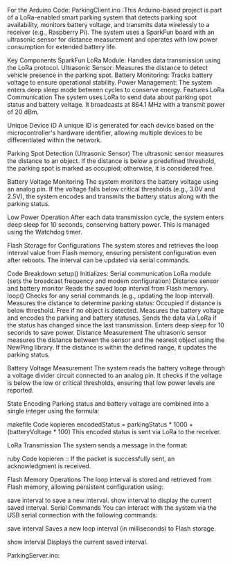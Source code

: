 For the Arduino Code: 
ParkingClient.ino :This Arduino-based project is part of a LoRa-enabled smart parking system that detects parking spot availability, monitors battery voltage, and transmits data wirelessly to a receiver (e.g., Raspberry Pi). The system uses a SparkFun board with an ultrasonic sensor for distance measurement and operates with low power consumption for extended battery life.

Key Components
SparkFun LoRa Module: Handles data transmission using the LoRa protocol.
Ultrasonic Sensor: Measures the distance to detect vehicle presence in the parking spot.
Battery Monitoring: Tracks battery voltage to ensure operational stability.
Power Management: The system enters deep sleep mode between cycles to conserve energy.
Features
LoRa Communication
The system uses LoRa to send data about parking spot status and battery voltage. It broadcasts at 864.1 MHz with a transmit power of 20 dBm.

Unique Device ID
A unique ID is generated for each device based on the microcontroller's hardware identifier, allowing multiple devices to be differentiated within the network.

Parking Spot Detection (Ultrasonic Sensor)
The ultrasonic sensor measures the distance to an object. If the distance is below a predefined threshold, the parking spot is marked as occupied; otherwise, it is considered free.

Battery Voltage Monitoring
The system monitors the battery voltage using an analog pin. If the voltage falls below critical thresholds (e.g., 3.0V and 2.5V), the system encodes and transmits the battery status along with the parking status.

Low Power Operation
After each data transmission cycle, the system enters deep sleep for 10 seconds, conserving battery power. This is managed using the Watchdog timer.

Flash Storage for Configurations
The system stores and retrieves the loop interval value from Flash memory, ensuring persistent configuration even after reboots. The interval can be updated via serial commands.

Code Breakdown
setup()
Initializes:
Serial communication
LoRa module (sets the broadcast frequency and modem configuration)
Distance sensor and battery monitor
Reads the saved loop interval from Flash memory.
loop()
Checks for any serial commands (e.g., updating the loop interval).
Measures the distance to determine parking status:
Occupied if distance is below threshold.
Free if no object is detected.
Measures the battery voltage and encodes the parking and battery statuses.
Sends the data via LoRa if the status has changed since the last transmission.
Enters deep sleep for 10 seconds to save power.
Distance Measurement
The ultrasonic sensor measures the distance between the sensor and the nearest object using the NewPing library. If the distance is within the defined range, it updates the parking status.

Battery Voltage Measurement
The system reads the battery voltage through a voltage divider circuit connected to an analog pin. It checks if the voltage is below the low or critical thresholds, ensuring that low power levels are reported.

State Encoding
Parking status and battery voltage are combined into a single integer using the formula:

makefile
Code kopieren
encodedStatus = parkingStatus * 1000 + (batteryVoltage * 100)
This encoded status is sent via LoRa to the receiver.

LoRa Transmission
The system sends a message in the format:

ruby
Code kopieren
<uniqueID>:<parkingStatus>:<batteryVoltage>
If the packet is successfully sent, an acknowledgment is received.

Flash Memory Operations
The loop interval is stored and retrieved from Flash memory, allowing persistent configuration using:

save interval <value> to save a new interval.
show interval to display the current saved interval.
Serial Commands
You can interact with the system via the USB serial connection with the following commands:

save interval <value>
Saves a new loop interval (in milliseconds) to Flash storage.

show interval
Displays the current saved interval.



ParkingServer.ino: 
